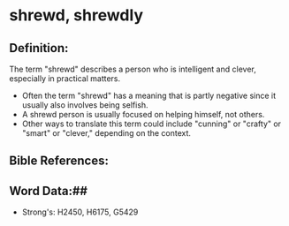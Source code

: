 # shrewd, shrewdly #

## Definition: ##

The term "shrewd" describes a person who is intelligent and clever, especially in practical matters.

* Often the term "shrewd" has a meaning that is partly negative since it usually also involves being selfish.
* A shrewd person is usually focused on helping himself, not others.
* Other ways to translate this term could include "cunning" or "crafty" or "smart" or "clever," depending on the context.

## Bible References: ##

## Word Data:##

* Strong's: H2450, H6175, G5429
